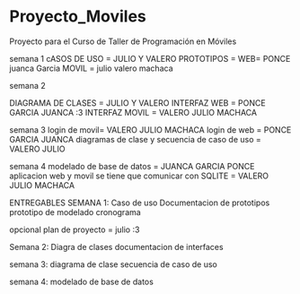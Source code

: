 # Proyecto_Moviles
Proyecto para el Curso de Taller de Programación en Móviles

semana 1
cASOS DE USO = JULIO Y VALERO 
PROTOTIPOS = WEB= PONCE juanca Garcia
	     MOVIL = julio valero machaca 

semana 2

DIAGRAMA DE CLASES = JULIO Y VALERO
INTERFAZ WEB   = PONCE GARCIA JUANCA :3 
INTERFAZ MOVIL = VALERO JULIO MACHACA

semana 3
login de movil= VALERO JULIO MACHACA
login de web = PONCE GARCIA JUANCA
diagramas de clase y secuencia de caso de uso = VALERO JULIO

semana 4
modelado de base de datos = JUANCA GARCIA PONCE 
aplicacion web y movil se tiene que comunicar con SQLITE = VALERO JULIO MACHACA

ENTREGABLES 
SEMANA 1:
Caso de uso
Documentacion de prototipos
prototipo de modelado
cronograma 

opcional
plan de proyecto = julio :3

Semana 2:
Diagra de clases
documentacion de interfaces


semana 3:
diagrama de clase
secuencia de caso de uso

semana 4:
modelado de base de datos 

 

